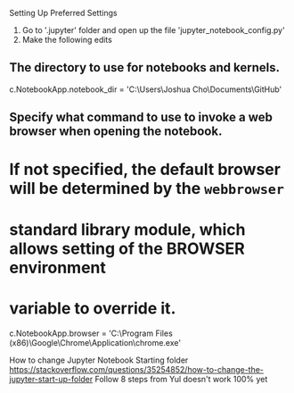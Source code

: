 Setting Up Preferred Settings

1. Go to '.jupyter' folder and open up the file 'jupyter_notebook_config.py'
2. Make the following edits

## The directory to use for notebooks and kernels.
c.NotebookApp.notebook_dir = 'C:\Users\Joshua Cho\Documents\GitHub\'

## Specify what command to use to invoke a web browser when opening the notebook.
#  If not specified, the default browser will be determined by the `webbrowser`
#  standard library module, which allows setting of the BROWSER environment
#  variable to override it.
c.NotebookApp.browser = 'C:\Program Files (x86)\Google\Chrome\Application\chrome.exe'


How to change Jupyter Notebook Starting folder
https://stackoverflow.com/questions/35254852/how-to-change-the-jupyter-start-up-folder
Follow 8 steps from Yul
doesn't work 100% yet